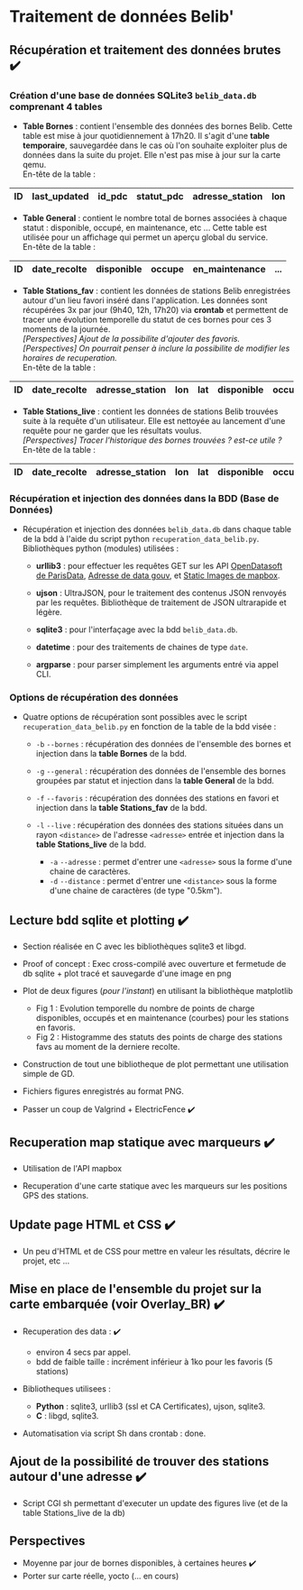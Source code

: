 # Traitement de données Belib'

## Récupération et traitement des données brutes :heavy_check_mark: 

### Création d'une base de données SQLite3 `belib_data.db` comprenant 4 tables

+ **Table Bornes** : contient l'ensemble des données des bornes Belib. 
Cette table est mise à jour quotidiennement à 17h20. Il s'agit d'une **table 
temporaire**, sauvegardée dans le cas où l'on souhaite exploiter plus de 
données dans la suite du projet. Elle n'est pas mise à jour sur la carte qemu.  
En-tête de la table :  

| ID | last_updated | id_pdc | statut_pdc | adresse_station | lon | lat |
| --- | --- | --- | --- | --- | --- | --- |

+ **Table General** : contient le nombre total de bornes associées à chaque
statut : disponible, occupé, en maintenance, etc ... Cette table est utilisée 
pour un affichage qui permet un aperçu global du service.  
En-tête de la table :  

| ID | date_recolte | disponible | occupe | en_maintenance | ... |
| --- | --- | --- | --- | --- | --- |


+ **Table Stations_fav** : contient les données de stations Belib 
enregistrées autour d'un lieu favori inséré dans l'application. Les données 
sont récupérées 3x par jour (9h40, 12h, 17h20) via **crontab** et permettent de
 tracer une évolution temporelle du statut de ces bornes pour ces 3 moments de 
la journée.   
*[Perspectives] Ajout de la possibilite d'ajouter des favoris.*  
*[Perspectives] On pourrait penser à inclure la possibilite de modifier les 
horaires de recuperation.*  
En-tête de la table :  

| ID | date_recolte | adresse_station | lon | lat | disponible | occupe | ... |
| --- | --- | --- | --- | --- | --- | --- | --- |

+ **Table Stations_live** : contient les données de stations Belib 
trouvées suite à la requête d'un utilisateur. Elle est nettoyée au lancement 
d'une requête pour ne garder que les résultats voulus.  
*[Perspectives] Tracer l'historique des bornes trouvées ? est-ce utile ?*  
En-tête de la table :  

| ID | date_recolte | adresse_station | lon | lat | disponible | occupe | ... |
| --- | --- | --- | --- | --- | --- | --- | --- |


### Récupération et injection des données dans la BDD (Base de Données) 

+ Récupération et injection des données `belib_data.db` dans chaque table de la 
bdd à l'aide du script python `recuperation_data_belib.py`. Bibliothèques 
python (modules) utilisées : 
    + **urllib3** : pour effectuer les requêtes GET sur les API [OpenDatasoft 
de ParisData](https://parisdata.opendatasoft.com/api/v2/console), [Adresse de 
data gouv](https://adresse.data.gouv.fr/api-doc/adresse), et [Static Images de 
mapbox](https://docs.mapbox.com/playground/static/).  

    + **ujson** : UltraJSON, pour le traitement des contenus JSON renvoyés par 
les requêtes. Bibliothèque de traitement de JSON ultrarapide et légère.  

    + **sqlite3**  : pour l'interfaçage avec la bdd `belib_data.db`.  

    + **datetime** : pour des traitements de chaines de type `date`.  

    + **argparse** : pour parser simplement les arguments entré via appel CLI.

### Options de récupération des données

+ Quatre options de récupération sont possibles avec le script 
`recuperation_data_belib.py` en fonction de la table de la bdd visée :
    + `-b` `--bornes` : récupération des données de l'ensemble des bornes et 
injection dans la **table Bornes** de la bdd.  

    + `-g` `--general` : récupération des données de l'ensemble des bornes 
groupées par statut et injection dans la **table General** de la bdd.  

    + `-f` `--favoris` : récupération des données des stations en favori et 
injection  dans la **table Stations_fav** de la bdd.  

    + `-l` `--live` : récupération des données des stations situées dans un 
rayon `<distance>` de l'adresse `<adresse>` entrée et injection dans la **table 
Stations_live** de la bdd.
        + `-a` `--adresse` <adresse>   : permet d'entrer une `<adresse>` sous 
la forme d'une chaine de caractères. 
        + `-d` `--distance` <distance> : permet d'entrer une `<distance>` sous
 la forme d'une chaine de caractères (de type "0.5km").


## Lecture bdd sqlite et plotting      :heavy_check_mark:
 
+ Section réalisée en C avec les bibliothèques sqlite3 et libgd. 
+ Proof of concept : Exec cross-compilé avec ouverture et fermetude de db 
sqlite + plot tracé et sauvegarde d'une image en png 
+ Plot de deux figures (*pour l'instant*) en utilisant la bibliothèque matplotlib
    + Fig 1 : Evolution temporelle du nombre de points de charge disponibles, 
occupés et en maintenance (courbes) pour les stations en favoris.
    + Fig 2 : Histogramme des statuts des points de charge des stations favs au
moment de la derniere recolte.

+ Construction de tout une bibliotheque de plot permettant une utilisation 
simple de GD.

+ Fichiers figures enregistrés au format PNG.

+ Passer un coup de Valgrind + ElectricFence :heavy_check_mark:

## Recuperation map statique avec marqueurs :heavy_check_mark:

+ Utilisation de l'API mapbox

+ Recuperation d'une carte statique avec les marqueurs sur les positions GPS 
des stations.

## Update page HTML et CSS      :heavy_check_mark:
+ Un peu d'HTML et de CSS pour mettre en valeur les résultats, décrire le projet, etc ...

## Mise en place de l'ensemble du projet sur la carte embarquée (voir Overlay_BR)  :heavy_check_mark:

+ Recuperation des data : :heavy_check_mark:
    + environ 4 secs  par appel.
    + bdd de faible taille : incrément inférieur à 1ko pour les favoris (5 stations)

+ Bibliotheques utilisees :
    + **Python** : sqlite3, urllib3 (ssl et CA Certificates), ujson, sqlite3.
    + **C** : libgd, sqlite3.

+ Automatisation via script Sh dans crontab : done. 


## Ajout de la possibilité de trouver des stations autour d'une adresse  :heavy_check_mark:

+ Script CGI sh permettant d'executer un update des figures live (et de la table Stations_live de la db)

## Perspectives
+ Moyenne par jour de bornes disponibles, à certaines heures :heavy_check_mark:
+ Porter sur carte réelle, yocto (... en cours)


